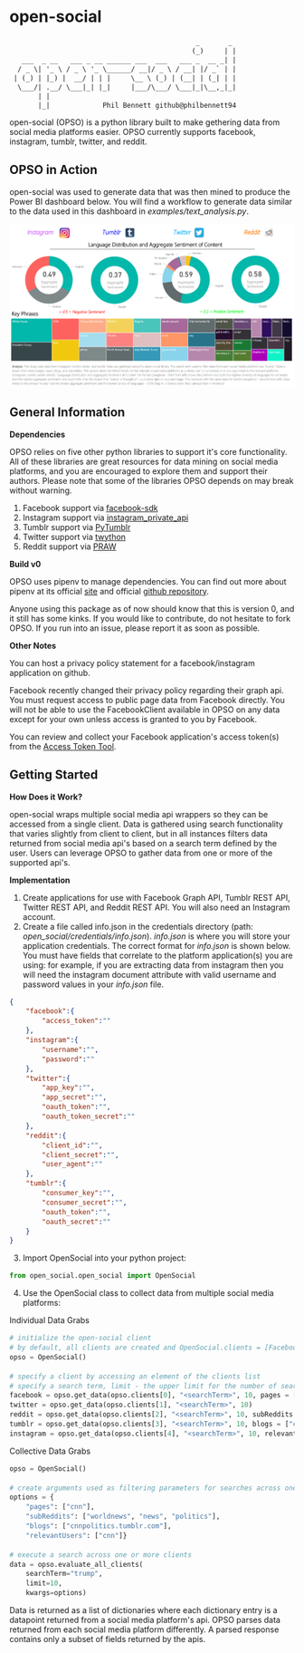 # open-social
	                                              _       _ 
	                                             (_)     | |
	   ___  _ __   ___ _ __ ______ ___  ___   ___ _  __ _| |
	  / _ \| '_ \ / _ \ '_ \______/ __|/ _ \ / __| |/ _` | |
	 | (_) | |_) |  __/ | | |     \__ \ (_) | (__| | (_| | |
	  \___/| .__/ \___|_| |_|     |___/\___/ \___|_|\__,_|_|
	       | |                                              
	       |_|             Phil Bennett github@philbennett94

open-social (OPSO) is a python library built to make gethering data from social media platforms easier. 
OPSO currently supports facebook, instagram, tumblr, twitter, and reddit. 

## OPSO in Action

open-social was used to generate data that was then mined to produce the Power BI dashboard below. You will find a workflow to generate data similar to the data used in this dashboard in *examples/text_analysis.py*.

![alt text](https://github.com/philbennett94/open-social/blob/master/opso-example-analysis.PNG)

## General Information
**Dependencies**

OPSO relies on five other python libraries to support it's core functionality. 
All of these libraries are great resources for data mining on social media platforms, and you are encouraged to explore them and support their authors.
Please note that some of the libraries OPSO depends on may break without warning.
1. Facebook support via [facebook-sdk](https://github.com/mobolic/facebook-sdk)
2. Instagram support via [instagram_private_api](https://github.com/ping/instagram_private_api)
3. Tumblr support via [PyTumblr](https://github.com/tumblr/pytumblr)
4. Twitter support via [twython](https://github.com/ryanmcgrath/twython)
5. Reddit support via [PRAW](https://github.com/praw-dev/praw)

**Build v0**

OPSO uses pipenv to manage dependencies. You can find out more about pipenv at its official [site](https://docs.pipenv.org/) and official [github repository](https://github.com/pypa/pipenv).

Anyone using this package as of now should know that this is version 0, and it still has some kinks. If you would like to contribute, do not hesitate to fork OPSO. If you run into an issue, please report it as soon as possible.

**Other Notes**

You can host a privacy policy statement for a facebook/instagram application on github. 

Facebook recently changed their privacy policy regarding their graph api. You must request access to public page data from Facebook directly. You will not be able to use the FacebookClient available in OPSO on any data except for your own unless access is granted to you by Facebook.

You can review and collect your Facebook application's access token(s) from the [Access Token Tool](https://developers.facebook.com/tools/accesstoken/).

## Getting Started
**How Does it Work?**

open-social wraps multiple social media api wrappers so they can be accessed from a single client. Data is gathered using search functionality that varies slightly from client to client, but in all instances filters data returned from social media api's based on a search term defined by the user. Users can leverage OPSO to gather data from one or more of the supported api's.

**Implementation**

1. Create applications for use with Facebook Graph API, Tumblr REST API, Twitter REST API, and Reddit REST API. You will also need an Instagram account.
2. Create a file called info.json in the credentials directory (path: *open_social/credentials/info.json*). *info.json* is where you will store your application credentials. The correct format for *info.json* is shown below. You must have fields that correlate to the platform application(s) you are using: for example, if you are extracting data from instagram then you will need the instagram document attribute with valid username and password values in your *info.json* file.
```json
{
	"facebook":{
		"access_token":""
	},
	"instagram":{
		"username":"",
		"password":""
	},
	"twitter":{
		"app_key":"",
		"app_secret":"",
		"oauth_token":"",
		"oauth_token_secret":""
	},
	"reddit":{
		"client_id":"",
		"client_secret":"",
		"user_agent":""
	},
	"tumblr":{
		"consumer_key":"",
		"consumer_secret":"",
		"oauth_token":"",
		"oauth_secret":""
	}
}
```
3. Import OpenSocial into your python project:
```python
from open_social.open_social import OpenSocial
```
4. Use the OpenSocial class to collect data from multiple social media platforms:

Individual Data Grabs

```python
# initialize the open-social client 
# by default, all clients are created and OpenSocial.clients = [FacebookClient, TwitterClient, RedditClient, TumblrClient, InstaGramClient]
opso = OpenSocial()

# specify a client by accessing an element of the clients list
# specify a search term, limit - the upper limit for the number of search results returned, and platform specific data sources
facebook = opso.get_data(opso.clients[0], "<searchTerm>", 10, pages = ["cnn"])
twitter = opso.get_data(opso.clients[1], "<searchTerm>", 10)
reddit = opso.get_data(opso.clients[2], "<searchTerm>", 10, subReddits = ["worldnews", "news", "politics"])
tumblr = opso.get_data(opso.clients[3], "<searchTerm>", 10, blogs = ["cnnpolitics.tumblr.com"])
instagram = opso.get_data(opso.clients[4], "<searchTerm>", 10, relevantUsers = ["cnn"])
```

Collective Data Grabs

```python
opso = OpenSocial()

# create arguments used as filtering parameters for searches across one or more client
options = {
	"pages": ["cnn"],
	"subReddits": ["worldnews", "news", "politics"],
	"blogs": ["cnnpolitics.tumblr.com"],
	"relevantUsers": ["cnn"]}

# execute a search across one or more clients
data = opso.evaluate_all_clients(
	searchTerm="trump", 
	limit=10, 
	kwargs=options)
```
Data is returned as a list of dictionaries where each dictionary entry is a datapoint returned from a social media platform's api. OPSO parses data returned from each social media platform differently. A parsed response contains only a subset of fields returned by the apis.
